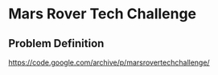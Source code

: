 # Mars Rover Tech Challenge

## Problem Definition
https://code.google.com/archive/p/marsrovertechchallenge/